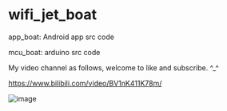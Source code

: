 # wifi_jet_boat
app_boat: Android app src code

mcu_boat: arduino src code

My video channel as follows, welcome to like and subscribe. ^_^

https://www.bilibili.com/video/BV1nK411K78m/

![image](https://github.com/kevin0825/wifi_jet_boat/blob/master/title_page.jpg)

